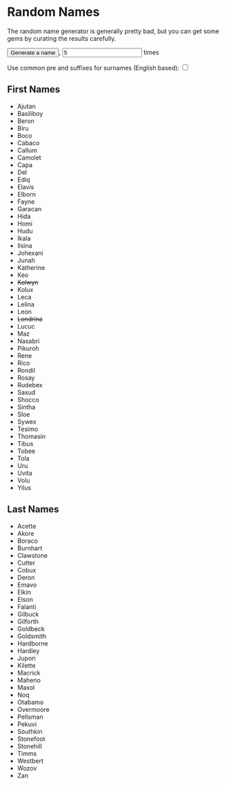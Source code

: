 # Random Names

The random name generator is generally pretty bad, but you can get some gems by curating the results carefully.

<section>
    <button
        class="md-button md-button--primary"
        onclick="window.dispatchEvent(new CustomEvent('generateName'))"
        type="button"
    >
    Generate a name
    </button>, <input id="nametimes" type="number" value="5" onclick="(e) => e.preventDefault()" /> times
    <p>
        <label>
            Use common pre and suffixes for surnames (English based):
        </label>
        <input
            type="checkbox"
            id="useFixes"
        />
    </p>
    <p>
        <span id="nameOut"></span>
    </p>
</section>

## First Names

- Ajutan
- Basiliboy
- Beron
- Biru
- Boco
- Cabaco
- Callum
- Camolet
- Capa
- Del
- Ediq
- Elavis
- Elborn
- Fayne
- Garacan
- Hida
- Homi
- Hudu
- Ikala
- Ilsina
- Johexani
- Junah
- Katherine
- Keo
- ~~Kolwyn~~
- Kolux
- Leca
- Lelina
- Leon
- ~~Londrina~~
- Lucuc
- Maz
- Nasabri
- Pikuroh
- Rene
- Rico
- Rondil
- Rosay
- Rudebex
- Saxud
- Shocco
- Sintha
- Sloe
- Sywex
- Tesimo
- Thomasin
- Tibus
- Tobee
- Tola
- Uru
- Uvita
- Volu
- Yilus

## Last Names

- Acette
- Akore
- Boraco
- Burnhart
- Clawstone
- Cutter
- Cobux
- Deron
- Emavo
- Elkin
- Elson
- Falanti
- Gilbuck
- Gilforth
- Goldbeck
- Goldsmith
- Hardborne
- Hardley
- Jupori
- Kilette
- Macrick
- Maheno
- Maxol
- Noq
- Otabamo
- Overmoore
- Pellsman
- Pekuvi
- Southkin
- Stonefoot
- Stonehill
- Timms
- Westbert
- Wozov
- Zan
